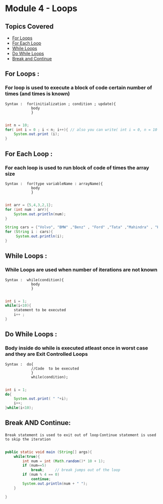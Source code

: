 # Module 4 - Loops

## Topics Covered

- [For Loops](#for)
- [For Each Loop](#for_each)
- [While Loops](#while)
- [Do While Loops](#do_while)
- [Break and Continue](#break_continue)

<a name="for"></a>
## For Loops : 
### For loop is used to execute a block of code certain number of times (and times is known)

`Syntax :  for(initialization ; condition ; update){`<br>
`             body                                  `<br>
`             }                                     `

```java

int n = 10;
for( int i = 0 ; i < n; i++){ // also you can write( int i = 0, n = 10 ; i < n; i++){
    System.out.print (i);
}


```

<a name="for_each"></a>
## For Each Loop : 
### For each loop is used to run block of code of times the array size

`Syntax :  for(type variableName : arrayName){      `<br>
`             body                                  `<br>
`             }                                     `

```java

int arr = {5,4,3,2,1};
for (int num : arr){
    System.out.println(num);
}

String cars = {"Volvo", "BMW" ,"Benz" , "Ford" ,"Tata" ,"Mahindra" , "Hyundai" ,"Maruti"};
for (String i : cars){
     System.out.println(i);
}

```

<a name="while"></a>
## While Loops : 
### While Loops are used when number of iterations are not known

`Syntax :  while(condition){                        `<br>
`             body                                  `<br>
`             }                                     `

```java

int i = 1;
while(i<10){
    statement to be executed
    i++ ;
}
```
<a name="#do_while"></a>
## Do While Loops : 
### Body inside do while is executed atleast once in worst case and they are Exit Controlled Loops

`Syntax :  do{                                      `<br>
`             //Code  to be executed                `<br>
`             }                                     `<br>
`             while(condition);                     `

```java

int i = 1;
do{
    System.out.print( " "+i);
    i++;
}while(i<10);

```
<a name="#break_continue"></a>
 ## Break AND Continue: 
 `Break statement is used to exit out of loop`
 `Continue statement is used to skip the iteration`

```java

public static void main (String[] args){
    while(true){
        int num = int (Math.random()* 10 + 1);
        if (num==5)
            break;     // break jumps out of the loop
        if (num % 4 == 0)
            continue;
        System.out.println(num + " ");
    }

}

```






